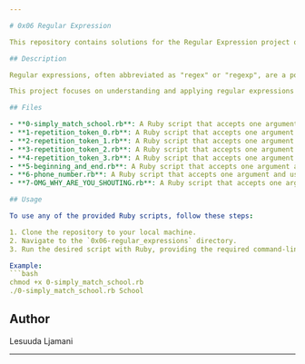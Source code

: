 ```yaml
---

# 0x06 Regular Expression

This repository contains solutions for the Regular Expression project of the ALX System Engineering & DevOps curriculum.

## Description

Regular expressions, often abbreviated as "regex" or "regexp", are a powerful tool used in various programming languages and text processing utilities to search, manipulate, and validate strings based on patterns.

This project focuses on understanding and applying regular expressions in the context of tasks and challenges.

## Files

- **0-simply_match_school.rb**: A Ruby script that accepts one argument and uses a regular expression to match the word "School" in the provided string. It demonstrates basic usage of regular expressions in Ruby.
- **1-repetition_token_0.rb**: A Ruby script that accepts one argument and uses a regular expression to match repetition tokens in the provided string.
- **2-repetition_token_1.rb**: A Ruby script that accepts one argument and uses a regular expression to match repetition tokens in the provided string.
- **3-repetition_token_2.rb**: A Ruby script that accepts one argument and uses a regular expression to match repetition tokens in the provided string.
- **4-repetition_token_3.rb**: A Ruby script that accepts one argument and uses a regular expression to match repetition tokens in the provided string.
- **5-beginning_and_end.rb**: A Ruby script that accepts one argument and uses a regular expression to match strings that start with "h" and end with "n", with any single character in between.
- **6-phone_number.rb**: A Ruby script that accepts one argument and uses a regular expression to match a 10-digit phone number.
- **7-OMG_WHY_ARE_YOU_SHOUTING.rb**: A Ruby script that accepts one argument and uses a regular expression to match only capital letters in the provided string.

## Usage

To use any of the provided Ruby scripts, follow these steps:

1. Clone the repository to your local machine.
2. Navigate to the `0x06-regular_expressions` directory.
3. Run the desired script with Ruby, providing the required command-line argument.

Example:
```bash
chmod +x 0-simply_match_school.rb
./0-simply_match_school.rb School
```

## Author

Lesuuda Ljamani

---
```

